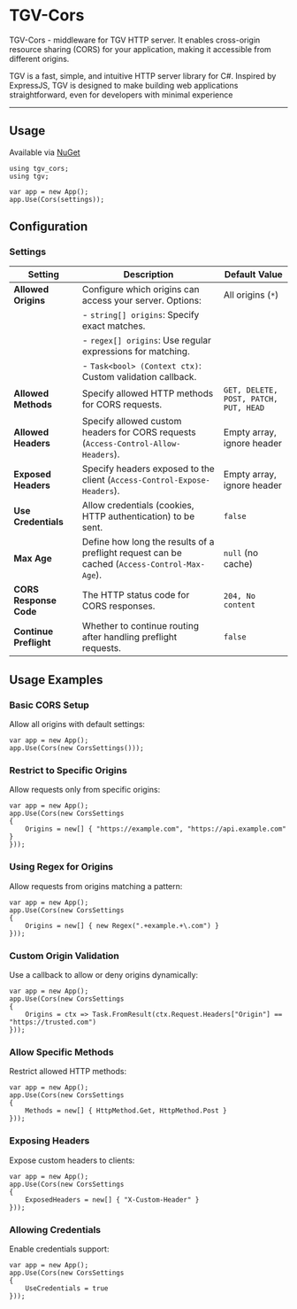 # TGV-Cors

TGV-Cors - middleware for TGV HTTP server. 
It enables cross-origin resource sharing (CORS) for your application, making it accessible from different origins.

TGV is a fast, simple, and intuitive HTTP server library for C#. 
Inspired by ExpressJS, TGV is designed to make building 
web applications straightforward, even for developers with minimal experience

---

## **Usage**
Available via [NuGet](https://www.nuget.org/packages/tgv-cors/)

```
using tgv_cors;
using tgv;

var app = new App();
app.Use(Cors(settings));
```

## Configuration

### Settings

| **Setting**           | **Description**                                                                 | **Default Value**                          |
|------------------------|---------------------------------------------------------------------------------|--------------------------------------------|
| **Allowed Origins**    | Configure which origins can access your server. Options:                        | All origins  (`*`)                         |
|                        | - `string[] origins`: Specify exact matches.                                    |                                            |
|                        | - `regex[] origins`: Use regular expressions for matching.                      |                                            |
|                        | - `Task<bool> (Context ctx)`: Custom validation callback.                       |                                            |
| **Allowed Methods**    | Specify allowed HTTP methods for CORS requests.                                 | `GET, DELETE, POST, PATCH, PUT, HEAD`      |
| **Allowed Headers**    | Specify allowed custom headers for CORS requests (`Access-Control-Allow-Headers`).| Empty array, ignore header               |
| **Exposed Headers**    | Specify headers exposed to the client (`Access-Control-Expose-Headers`).         | Empty array, ignore header                |
| **Use Credentials**    | Allow credentials (cookies, HTTP authentication) to be sent.                    | `false`                                    |
| **Max Age**            | Define how long the results of a preflight request can be cached (`Access-Control-Max-Age`).| `null` (no cache)              |
| **CORS Response Code** | The HTTP status code for CORS responses.                                        | `204, No content`                          |
| **Continue Preflight** | Whether to continue routing after handling preflight requests.                  | `false`                                    |


## Usage Examples

### **Basic CORS Setup**
Allow all origins with default settings:
```
var app = new App();
app.Use(Cors(new CorsSettings()));
```

### **Restrict to Specific Origins**
Allow requests only from specific origins:
```
var app = new App();
app.Use(Cors(new CorsSettings
{
    Origins = new[] { "https://example.com", "https://api.example.com" }
}));
```

### **Using Regex for Origins**
Allow requests from origins matching a pattern:
```
var app = new App();
app.Use(Cors(new CorsSettings
{
    Origins = new[] { new Regex(".+example.+\.com") }
}));
```

### **Custom Origin Validation**
Use a callback to allow or deny origins dynamically:
```
var app = new App();
app.Use(Cors(new CorsSettings
{
    Origins = ctx => Task.FromResult(ctx.Request.Headers["Origin"] == "https://trusted.com")
}));
```

### **Allow Specific Methods**
Restrict allowed HTTP methods:
```
var app = new App();
app.Use(Cors(new CorsSettings
{
    Methods = new[] { HttpMethod.Get, HttpMethod.Post }
}));
```

### **Exposing Headers**
Expose custom headers to clients:
```
var app = new App();
app.Use(Cors(new CorsSettings
{
    ExposedHeaders = new[] { "X-Custom-Header" }
}));
```

### **Allowing Credentials**
Enable credentials support:
```
var app = new App();
app.Use(Cors(new CorsSettings
{
    UseCredentials = true
}));
```